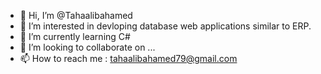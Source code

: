 - 👋 Hi, I’m @Tahaalibahamed
- 👀 I’m interested in devloping database web applications similar to ERP. 
- 🌱 I’m currently learning C# 
- 💞️ I’m looking to collaborate on ...
- 📫 How to reach me : tahaalibahamed79@gmail.com 

<!---
Tahaalibahamed/Tahaalibahamed is a ✨ special ✨ repository because its `README.md` (this file) appears on your GitHub profile.
You can click the Preview link to take a look at your changes.
--->
